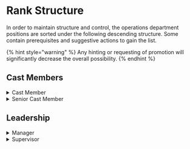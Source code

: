 # Rank Structure

In order to maintain structure and control, the operations department positions are sorted under the following descending structure. Some contain prerequisites and suggestive actions to gain the list.

{% hint style="warning" %}
Any hinting or requesting of promotion will significantly decrease the overall possibility.
{% endhint %}

## Cast Members

<details>

<summary>Cast Member</summary>

Cast Members who are full members of the operations department and are trained and have proper certification/training to operate at least one attraction or entertainment spot.

</details>

<details>

<summary>Senior Cast Member</summary>

Cast Members who have demonstrated noticeable leadership, responsibility, and activity within the operations department.&#x20;

→ Ability to post in This-Or-That

→ Slow Train Spiel @ Big Thunder Mountain Railroad&#x20;

→ Manual Doors (Preshow) @ Rock N' Roller Coaster&#x20;

→ Manual Launch @ Rock N' Roller Coaster&#x20;

→ Manual Control @ Mad Tea Party\
\
→ Ability to close sections @ Soarin

</details>

## Leadership

<details>

<summary>Manager</summary>

Handpicked members of the leadership team who have demonstrated excessive leadership, responsibility, and activity within the operations department.&#x20;

Managers are responsible for the operations applications and training Cast Members on each of our rides.

</details>

<details>

<summary>Supervisor</summary>

Handpicked members of the leadership team who have demonstrated excessive leadership, responsibility, and activity within the operations department. Supervisors are in most cases, promoted from the Manager position.&#x20;

Supervisors oversee and instruct the entire operations here at WED and are long-time members that have proven their dedication and worth in this significant position.

</details>

